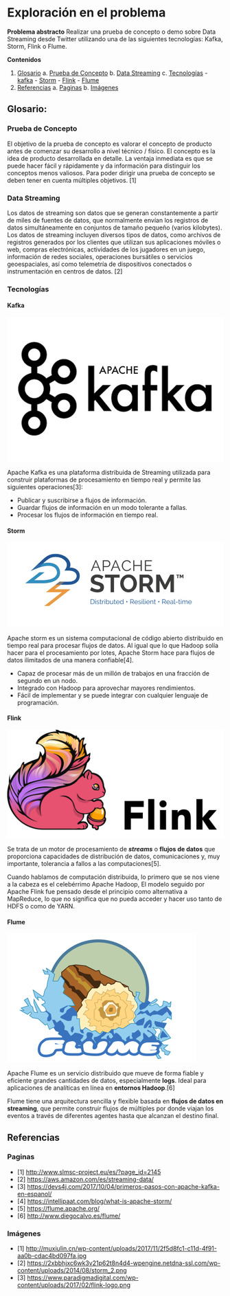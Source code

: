# Exploración en el problema

**Problema abstracto**
	Realizar una prueba de concepto o demo sobre Data Streaming desde Twitter utilizando una de las siguientes tecnologías: Kafka, Storm, Flink o Flume.

**Contenidos**
1. [Glosario](#Glosario)
	a.	[Prueba de Concepto](#Prueba-de-Concepto)
	b. [Data Streaming](#Data-Streaming)
	c. [Tecnologías](#Tecnologías)
		-	[kafka](#Kafka)
		-	[Storm](#Storm)
		-	[Flink](#Flink)
		-	[Flume](#Flume)
2. [Referencias](#Referencias)
a. [Paginas](Paginas)
b. [Imágenes](Imágenes)


## Glosario:

### Prueba de Concepto

El objetivo de la prueba de concepto es valorar el concepto de producto antes de comenzar su desarrollo a nivel técnico / físico. El concepto es la idea de producto desarrollada en detalle. La ventaja inmediata es que se puede hacer fácil y rápidamente y da información para distinguir los conceptos menos valiosos. Para poder dirigir una prueba de concepto se deben tener en cuenta múltiples objetivos. [1]

### Data Streaming

Los datos de streaming son datos que se generan constantemente a partir de miles de fuentes de datos, que normalmente envían los registros de datos simultáneamente en conjuntos de tamaño pequeño (varios kilobytes). Los datos de streaming incluyen diversos tipos de datos, como archivos de registros generados por los clientes que utilizan sus aplicaciones móviles o web, compras electrónicas, actividades de los jugadores en un juego, información de redes sociales, operaciones bursátiles o servicios geoespaciales, así como telemetría de dispositivos conectados o instrumentación en centros de datos. [2]

### Tecnologías

#### Kafka

![logSin titulo](imagenes/kafka.png)

Apache Kafka es una plataforma distribuida de Streaming utilizada para construir plataformas de procesamiento en tiempo real y permite las siguientes operaciones[3]:

-   Publicar y suscribirse a flujos de información.
-   Guardar flujos de información en un modo tolerante a fallas.
-   Procesar los flujos de información en tiempo real.

#### Storm

![logo](imagenes/storm.png)

Apache storm es un sistema computacional de código abierto distribuido en tiempo real para procesar flujos de datos. Al igual que lo que Hadoop solía hacer para el procesamiento por lotes, Apache Storm hace para flujos de datos ilimitados de una manera confiable[4].

- Capaz de procesar más de un millón de trabajos en una fracción de segundo en un nodo.
- Integrado con Hadoop para aprovechar mayores rendimientos.
- Fácil de implementar y se puede integrar con cualquier lenguaje de programación.

#### Flink

![logo](imagenes/flink.png)

Se trata de un motor de procesamiento de  **_streams_**  o  **flujos de datos**  que proporciona capacidades de distribución de datos, comunicaciones y, muy importante, tolerancia a fallos a las computaciones[5].

Cuando hablamos de computación distribuida, lo primero que se nos viene a la cabeza es el celebérrimo  Apache Hadoop,  El modelo seguido por Apache Flink fue pensado desde el principio como alternativa a MapReduce, lo que no significa que no pueda acceder y hacer uso tanto de  HDFS  o como de  YARN.

#### Flume

![logo](imagenes/flume.png)

Apache Flume es un servicio distribuido que mueve de forma fiable y eficiente grandes cantidades de datos, especialmente **logs**. Ideal para aplicaciones de analíticas en línea en **entornos Hadoop**.[6]

Flume tiene una arquitectura sencilla y flexible basada en **flujos de datos en streaming**, que permite construir flujos de múltiples por donde viajan los eventos a través de diferentes agentes hasta que alcanzan el destino final.

## Referencias

### Paginas
- [1] http://www.slmsc-project.eu/es/?page_id=2145
- [2] https://aws.amazon.com/es/streaming-data/
- [3] https://devs4j.com/2017/10/04/primeros-pasos-con-apache-kafka-en-espanol/
- [4] https://intellipaat.com/blog/what-is-apache-storm/
- [5] https://flume.apache.org/
- [6] http://www.diegocalvo.es/flume/

### Imágenes

- [1] http://muxiulin.cn/wp-content/uploads/2017/11/2f5d8fc1-c11d-4f91-aa0b-cdac4bd097fa.jpg
- [2] https://2xbbhjxc6wk3v21p62t8n4d4-wpengine.netdna-ssl.com/wp-content/uploads/2014/08/storm_2.png
- [3] https://www.paradigmadigital.com/wp-content/uploads/2017/02/flink-logo.png


<!--stackedit_data:
eyJoaXN0b3J5IjpbLTE4NzExMTMyODQsOTU3NDUwODY4LC0xNj
Q0NTE1OTY3LDc5NjU2NzI0MywxNDYzNTYxOTc5LC0xNDg2NjU1
MzM0LDEzMDY3OTM0NTksMjEyNTA3ODM1OSwxOTMzMjA3MTUsMj
g2NDUxNTM1LC0xNjg1NTIwOTc3LDg1MzYyNjEwNCwtNjYxMzM0
Mzg4LC0xODE2NjIxOTE1LC0yNDYwODE4Nyw5OTA3NDYwOTgsLT
IwODg3NDY2MTJdfQ==
-->
